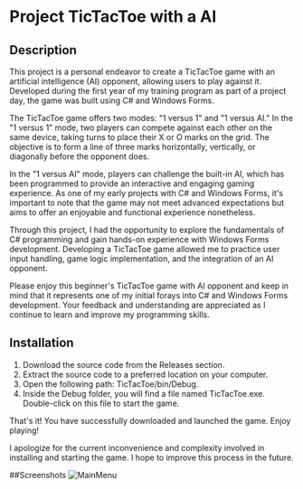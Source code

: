 # Project TicTacToe with a AI
## Description
This project is a personal endeavor to create a TicTacToe game with an artificial intelligence (AI) opponent, allowing users to play against it. Developed during the first year of my training program as part of a project day, the game was built using C# and Windows Forms.

The TicTacToe game offers two modes: "1 versus 1" and "1 versus AI." In the "1 versus 1" mode, two players can compete against each other on the same device, taking turns to place their X or O marks on the grid. The objective is to form a line of three marks horizontally, vertically, or diagonally before the opponent does.

In the "1 versus AI" mode, players can challenge the built-in AI, which has been programmed to provide an interactive and engaging gaming experience. As one of my early projects with C# and Windows Forms, it's important to note that the game may not meet advanced expectations but aims to offer an enjoyable and functional experience nonetheless.

Through this project, I had the opportunity to explore the fundamentals of C# programming and gain hands-on experience with Windows Forms development. Developing a TicTacToe game allowed me to practice user input handling, game logic implementation, and the integration of an AI opponent.

Please enjoy this beginner's TicTacToe game with AI opponent and keep in mind that it represents one of my initial forays into C# and Windows Forms development. Your feedback and understanding are appreciated as I continue to learn and improve my programming skills.

## Installation
1. Download the source code from the Releases section.
2. Extract the source code to a preferred location on your computer.
3. Open the following path: TicTacToe/bin/Debug.
4. Inside the Debug folder, you will find a file named TicTacToe.exe. Double-click on this file to start the game.

That's it! You have successfully downloaded and launched the game. Enjoy playing!

I apologize for the current inconvenience and complexity involved in installing and starting the game. I hope to improve this process in the future.

##Screenshots
<img src="https://github.com/CH-YanikH/TicTacToe_With_AI/blob/main/Bilder/Mainmenu.png" alt="MainMenu" title="MainMenu">
